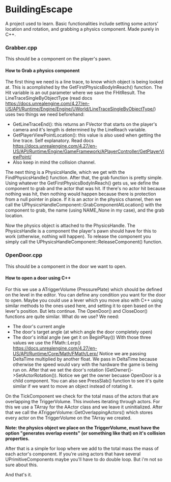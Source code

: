 # BuildingEscape
A project used to learn. Basic functionalities include setting some actors' location and rotation, and grabbing a physics component. Made purely in C++.

### Grabber.cpp
This should be a component on the player's pawn.
#### How to Grab a physics component
The first thing we need is a line trace, to know which object is being looked at. This is acomplished by the GetFirstPhysicsBodyInReach() function. The Hit variable is an out parameter where we save the FHitResult. 
The LineTraceSingleByObjectType (read docs https://docs.unrealengine.com/4.27/en-US/API/Runtime/Engine/Engine/UWorld/LineTraceSingleByObjectType/) uses two things we need beforehand:
- GetLineTraceEnd(): this returns an FVector that starts on the player's camera and it's length is determined by the LineReach variable.
- GetPlayerViewPointLocation(): this value is also used when getting the line trace. Self explanatory. Read docs https://docs.unrealengine.com/4.27/en-US/API/Runtime/Engine/GameFramework/APlayerController/GetPlayerViewPoint/
- Also keep in mind the collision channel.

The next thing is a PhysicsHandle, which we get with the FindPhysicsHandle() function. After that, the grab function is pretty simple. Using whatever the GetFirstPhysicsBodyInReach() gets us, we define the component to grab and the actor that was hit. If there's no actor hit because nothing was hit, then nothing would happen because there is protection from a null pointer in place. If it is an actor in the physics channel, then we call the UPhysicsHandleComponent::GrabComponentAtLocation() with the component to grab, the name (using NAME_None in my case), and the grab location. 

Now the physics object is attached to the PhysicsHandle. The PhysicsHandle is a component the player's pawn should have for this to work (otherwise, nothing will happen). To release the component you simply call the UPhysicsHandleComponent::ReleaseComponent() function.

### OpenDoor.cpp
This should be a component in the door we want to open.
#### How to open a door using C++
For this we use a ATriggerVolume (PressurePlate) which should be defined on the level in the editor. You can define any condition you want for the door to open. Maybe you could use a lever which you move also with C++ using similar methods to the ones used here, and setting it to open based on the lever's position. But lets continue.
The OpenDoor() and CloseDoor() functions are quite similar. What do we use? 
We need:
- The door's current angle
- The door's target angle (at which angle the door completely open)
- The door's initial angle (we get it on BeginPlay())
With those three values we use the FMath::Lerp() https://docs.unrealengine.com/4.27/en-US/API/Runtime/Core/Math/FMath/Lerp/
Notice we are passing DeltaTime multiplied by another float. We pass in DeltaTime because otherwise the speed would vary with the hardware the game is being run on.
After that we set the door's rotation (GetOwner()->SetActorRotation()). Notice we get the owner becuase OpenDoor is a child component. You can also see PressSlab() function to see it's quite similar if we want to move an object instead of rotating it.

On the TickComponent we check for the total mass of the actors that are overlapping the TriggerVolume. This involves iterating through actors. For this we use a TArray for the AActor class and we leave it uninitialized. After that we call the ATriggerVolume::GetOverlappingActors() which stores every actor on the TriggerVolume on the TArray we created.

__Note: the physics object we place on the TriggerVolume, must have the option "generates overlap events" (or something like that) on it's collision properties.__

After that is a simple for loop where we add to the total mass the mass of each actor's component. If you're using actors that have several UPrimitiveComponents maybe you'll have to do double loop. But i'm not so sure about this.

And that's it.
